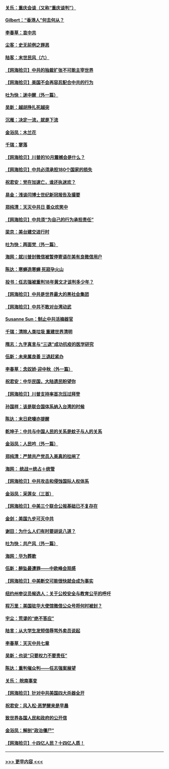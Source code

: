 #### [关乐：重庆会谈（又称“重庆谈判”）](../pages/nsc993/n12437525.md?t=09300102) 
#### [Gilbert：“香港人”何去何从？](../pages/nsc993/n12435894.md?t=09300102) 
#### [李春草：哀中共](../pages/nsc993/n12435874.md?t=09300102) 
#### [尘客：史无前例之罪恶](../pages/nsc993/n12435762.md?t=09300102) 
#### [陆客：末世民风（六）](../pages/nsc993/n12435354.md?t=09300102) 
#### [【网海拾贝】中共的独裁扩张不可能主宰世界](../pages/nsc993/n12435151.md?t=09300102) 
#### [【网海拾贝】美国不会再容忍配合中共的行为](../pages/nsc993/n12433808.md?t=09300102) 
#### [吐为快：迷中醒（外一篇）](../pages/nsc993/n12433585.md?t=09300102) 
#### [吴新：越胡挣扎死越突](../pages/nsc993/n12433562.md?t=09300102) 
#### [沉雁：决定一流，就是下流](../pages/nsc993/n12432128.md?t=09300102) 
#### [金浴凤：木兰花](../pages/nsc993/n12432124.md?t=09300102) 
#### [千瑞：寥落](../pages/nsc993/n12432071.md?t=09300102) 
#### [【网海拾贝】川普的10月震撼会是什么？](../pages/nsc993/n12431624.md?t=09300102) 
#### [【网海拾贝】中共必须承担180个国家的损失](../pages/nsc993/n12428893.md?t=09300102) 
#### [祝君安：党在加速亡，谁还执迷欢？](../pages/nsc993/n12428652.md?t=09300102) 
#### [易金：浅谈闫博士世纪新冠报告及撮要](../pages/nsc993/n12426822.md?t=09300102) 
#### [郑纯清：天灭中共日 善众欢笑中](../pages/nsc993/n12426784.md?t=09300102) 
#### [【网海拾贝】中共须“为自己的行为承担责任”](../pages/nsc993/n12426067.md?t=09300102) 
#### [梁京：美台建交进行时](../pages/nsc993/n12424066.md?t=09300102) 
#### [吐为快：两面党（外一篇）](../pages/nsc993/n12424043.md?t=09300102) 
#### [海网：就川普封微信被暂停寄语在美有良微信用户](../pages/nsc993/n12424021.md?t=09300102) 
#### [陈达：寒蝉造寒蝉 死寂孕火山](../pages/nsc993/n12423958.md?t=09300102) 
#### [投书：任志强被重判18年黄文才该判多少年？](../pages/nsc993/n12423672.md?t=09300102) 
#### [【网海拾贝】中共是世界最大的黑社会集团](../pages/nsc993/n12423543.md?t=09300102) 
#### [【网海拾贝】中共不敢对台湾动武](../pages/nsc993/n12421418.md?t=09300102) 
#### [Susanne Sun：制止中共活摘器官](../pages/nsc993/n12419654.md?t=09300102) 
#### [千瑞：清除人类垃圾 重建世界清明](../pages/nsc993/n12419414.md?t=09300102) 
#### [隋志：九字真言与“三退”成功抗疫的医学研究](../pages/nsc993/n12419248.md?t=09300102) 
#### [伍新：未来属良善 三退赶紧办](../pages/nsc993/n12418496.md?t=09300102) 
#### [李春草：念奴娇·迎中秋（外一篇）](../pages/nsc993/n12418465.md?t=09300102) 
#### [祝君安：中华民国，大陆遗民盼望你](../pages/nsc993/n12418089.md?t=09300102) 
#### [【网海拾贝】川普支持率首次压过拜登](../pages/nsc993/n12418050.md?t=09300102) 
#### [孙国祥：该是联合国体系纳入台湾的时候](../pages/nsc993/n12417369.md?t=09300102) 
#### [陈达：末日悲嚎亦提醒](../pages/nsc993/n12416736.md?t=09300102) 
#### [乾坤子：中共与中国人民的关系是蚊子与人的关系](../pages/nsc993/n12416632.md?t=09300102) 
#### [金浴凤：人民吟（外一篇）](../pages/nsc993/n12416567.md?t=09300102) 
#### [郑纯清：严禁共产党员入美真的拉闸了](../pages/nsc993/n12416550.md?t=09300102) 
#### [海网： 统战＝统占＋统管](../pages/nsc993/n12416404.md?t=09300102) 
#### [【网海拾贝】中共攻击和侵蚀国际人权体系](../pages/nsc993/n12416250.md?t=09300102) 
#### [金浴凤：采莲女（三首）](../pages/nsc993/n12415517.md?t=09300102) 
#### [【网海拾贝】中美三个联合公报基础已不复存在](../pages/nsc993/n12415054.md?t=09300102) 
#### [金剑：美国九步可灭中共](../pages/nsc993/n12413183.md?t=09300102) 
#### [谢田：为什么人们有时要胡说八道？](../pages/nsc993/n12411861.md?t=09300102) 
#### [吐为快：共产风（外一篇）](../pages/nsc993/n12411761.md?t=09300102) 
#### [海网：华为葬歌](../pages/nsc993/n12410381.md?t=09300102) 
#### [伍新：醉坠最遭罪——中欧峰会观感](../pages/nsc993/n12410364.md?t=09300102) 
#### [【网海拾贝】中美断交可能很快就会成为事实](../pages/nsc993/n12409495.md?t=09300102) 
#### [纽约州参议员候选人：关于公校安全与教育公平的呼吁](../pages/nsc993/n12409228.md?t=09300102) 
#### [程万里：美国驻华大使馆微信公众号将何时被封？](../pages/nsc993/n12407397.md?t=09300102) 
#### [宇尘：荒谬的“绝不答应”](../pages/nsc993/n12407360.md?t=09300102) 
#### [陆言：从大学生发短信辱骂外卖员说起](../pages/nsc993/n12407285.md?t=09300102) 
#### [李春草：天灭中共七章](../pages/nsc993/n12406988.md?t=09300102) 
#### [吴新：也说“只要权力不要责任”](../pages/nsc993/n12406966.md?t=09300102) 
#### [陈达：重判催众判——任志强案展望](../pages/nsc993/n12404540.md?t=09300102) 
#### [关乐： 皖南事变](../pages/nsc993/n12404288.md?t=09300102) 
#### [【网海拾贝】针对中共美国四大杀器全开](../pages/nsc993/n12404172.md?t=09300102) 
#### [祝君安：风入松‧恶梦醒来是早晨](../pages/nsc993/n12401953.md?t=09300102) 
#### [致世界各国人民和政府的公开信](../pages/nsc993/n12401824.md?t=09300102) 
#### [金浴凤：解剖“政治僵尸”](../pages/nsc993/n12401808.md?t=09300102) 
#### [【网海拾贝】十四亿人民？十四亿人质！](../pages/nsc993/n12401708.md?t=09300102) 

----
#### [ >>> 更早内容 <<< ](../indexes/nsc993-earlier.md)
